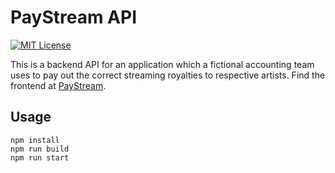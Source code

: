 # PayStream API

[![MIT License](https://img.shields.io/badge/license-MIT-green)](https://github.com/zpanula/paystream-api/blob/main/LICENSE)

This is a backend API for an application which a fictional accounting team uses to pay out the correct streaming royalties to respective artists. Find the frontend at [PayStream](https://github.com/zpanula/paystream).

## Usage

```
npm install
npm run build
npm run start
```
